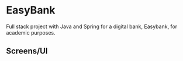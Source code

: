 # EasyBank

Full stack project with Java and Spring for a digital bank, Easybank, for academic purposes.

## Screens/UI
